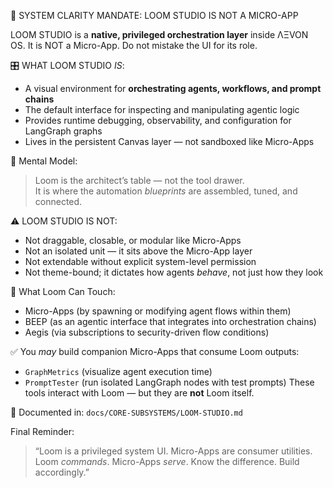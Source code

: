 🧠 SYSTEM CLARITY MANDATE: LOOM STUDIO IS NOT A MICRO-APP

LOOM STUDIO is a **native, privileged orchestration layer** inside ΛΞVON OS. It is NOT a Micro-App. Do not mistake the UI for its role.

🎛️ WHAT LOOM STUDIO *IS*:
- A visual environment for **orchestrating agents, workflows, and prompt chains**
- The default interface for inspecting and manipulating agentic logic
- Provides runtime debugging, observability, and configuration for LangGraph graphs
- Lives in the persistent Canvas layer — not sandboxed like Micro-Apps

🧠 Mental Model:
> Loom is the architect’s table — not the tool drawer.  
> It is where the automation *blueprints* are assembled, tuned, and connected.

⚠️ LOOM STUDIO IS NOT:
- Not draggable, closable, or modular like Micro-Apps
- Not an isolated unit — it sits above the Micro-App layer
- Not extendable without explicit system-level permission
- Not theme-bound; it dictates how agents *behave*, not just how they look

🧩 What Loom Can Touch:
- Micro-Apps (by spawning or modifying agent flows within them)
- BEEP (as an agentic interface that integrates into orchestration chains)
- Aegis (via subscriptions to security-driven flow conditions)

✅ You *may* build companion Micro-Apps that consume Loom outputs:
- `GraphMetrics` (visualize agent execution time)
- `PromptTester` (run isolated LangGraph nodes with test prompts)
These tools interact with Loom — but they are **not** Loom itself.

💾 Documented in: `docs/CORE-SUBSYSTEMS/LOOM-STUDIO.md`

Final Reminder:
> “Loom is a privileged system UI. Micro-Apps are consumer utilities.  
> Loom *commands*. Micro-Apps *serve*. Know the difference. Build accordingly.”